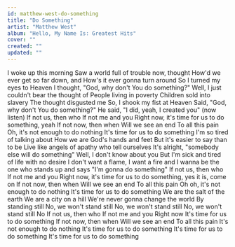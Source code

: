 ```yaml
---
id: matthew-west-do-something
title: "Do Something"
artist: "Matthew West"
album: "Hello, My Name Is: Greatest Hits"
cover: ""
created: ""
updated: ""
---
```


I woke up this morning
Saw a world full of trouble now, thought
How'd we ever get so far down, and
How's it ever gonna turn around
So I turned my eyes to Heaven
I thought, "God, why don't You do something?"
Well, I just couldn't bear the thought of
People living in poverty
Children sold into slavery
The thought disgusted me
So, I shook my fist at Heaven
Said, "God, why don't You do something?"
He said, "I did, yeah, I created you" (now listen)
If not us, then who
If not me and you
Right now, it's time for us to do something, yeah
If not now, then when
Will we see an end
To all this pain
Oh, it's not enough to do nothing
It's time for us to do something
I'm so tired of talking about
How we are God's hands and feet
But it's easier to say than to be
Live like angels of apathy who tell ourselves
It's alright, "somebody else will do something"
Well, I don't know about you
But I'm sick and tired of life with no desire
I don't want a flame, I want a fire and
I wanna be the one who stands up and says
"I'm gonna do something"
If not us, then who
If not me and you
Right now, it's time for us to do something, yes it is, come on
If not now, then when
Will we see an end
To all this pain
Oh oh, it's not enough to do nothing
It's time for us to do something
We are the salt of the earth
We are a city on a hill
We're never gonna change the world
By standing still
No, we won't stand still
No, we won't stand still
No, we won't stand still
No
If not us, then who
If not me and you
Right now
It's time for us to do something
If not now, then when
Will we see an end
To all this pain
It's not enough to do nothing
It's time for us to do something
It's time for us to do something
It's time for us to do something